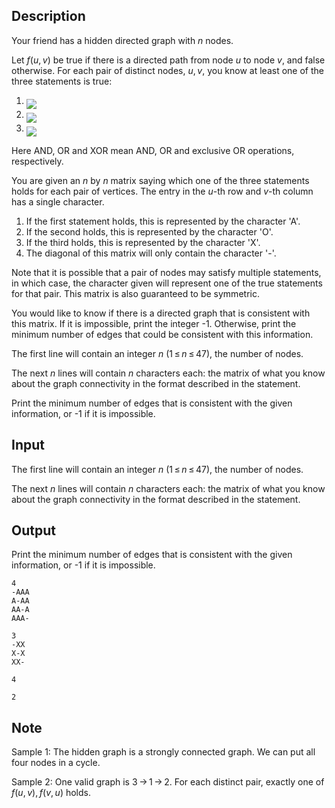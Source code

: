 ## Description

<div><p>Your friend has a hidden directed graph with <span class="tex-span"><i>n</i></span> nodes.</p><p>Let <span class="tex-span"><i>f</i>(<i>u</i>, <i>v</i>)</span> be true if there is a directed path from node <span class="tex-span"><i>u</i></span> to node <span class="tex-span"><i>v</i></span>, and false otherwise. For each pair of distinct nodes, <span class="tex-span"><i>u</i>, <i>v</i></span>, you know at least one of the three statements is true: </p><ol> <li> <img align="middle" class="tex-formula" src="file://aObYRJzg.png" style="max-width: 100.0%;max-height: 100.0%;"> </li><li> <img align="middle" class="tex-formula" src="file://g2EIy4OE.png" style="max-width: 100.0%;max-height: 100.0%;"> </li><li> <img align="middle" class="tex-formula" src="file://xwfBVlx1.png" style="max-width: 100.0%;max-height: 100.0%;"> </li></ol><p>Here AND, OR and XOR mean AND, OR and exclusive OR operations, respectively.</p><p>You are given an <span class="tex-span"><i>n</i></span> by <span class="tex-span"><i>n</i></span> matrix saying which one of the three statements holds for each pair of vertices. The entry in the <span class="tex-span"><i>u</i></span>-th row and <span class="tex-span"><i>v</i></span>-th column has a single character. </p><ol> <li> If the first statement holds, this is represented by the character '<span class="tex-font-style-tt">A</span>'. </li><li> If the second holds, this is represented by the character '<span class="tex-font-style-tt">O</span>'. </li><li> If the third holds, this is represented by the character '<span class="tex-font-style-tt">X</span>'. </li><li> The diagonal of this matrix will only contain the character '<span class="tex-font-style-tt">-</span>'. </li></ol><p>Note that it is possible that a pair of nodes may satisfy multiple statements, in which case, the character given will represent one of the true statements for that pair. This matrix is also guaranteed to be symmetric.</p><p>You would like to know if there is a directed graph that is consistent with this matrix. If it is impossible, print the integer <span class="tex-font-style-tt">-1</span>. Otherwise, print the minimum number of edges that could be consistent with this information.</p></div><div class="input-specification"><p>The first line will contain an integer <span class="tex-span"><i>n</i></span> (<span class="tex-span">1 ≤ <i>n</i> ≤ 47</span>), the number of nodes.</p><p>The next <span class="tex-span"><i>n</i></span> lines will contain <span class="tex-span"><i>n</i></span> characters each: the matrix of what you know about the graph connectivity in the format described in the statement.</p></div><div class="output-specification"><p>Print the minimum number of edges that is consistent with the given information, or <span class="tex-font-style-tt">-1</span> if it is impossible.</p></div>

## Input

<p>The first line will contain an integer <span class="tex-span"><i>n</i></span> (<span class="tex-span">1 ≤ <i>n</i> ≤ 47</span>), the number of nodes.</p><p>The next <span class="tex-span"><i>n</i></span> lines will contain <span class="tex-span"><i>n</i></span> characters each: the matrix of what you know about the graph connectivity in the format described in the statement.</p>

## Output

<p>Print the minimum number of edges that is consistent with the given information, or <span class="tex-font-style-tt">-1</span> if it is impossible.</p>





```input1
4
-AAA
A-AA
AA-A
AAA-

```




```input2
3
-XX
X-X
XX-

```




```output1
4

```




```output2
2

```



## Note

<p>Sample 1: The hidden graph is a strongly connected graph. We can put all four nodes in a cycle.</p><p>Sample 2: One valid graph is <span class="tex-span">3 → 1 → 2</span>. For each distinct pair, exactly one of <span class="tex-span"><i>f</i>(<i>u</i>, <i>v</i>), <i>f</i>(<i>v</i>, <i>u</i>)</span> holds.</p>
